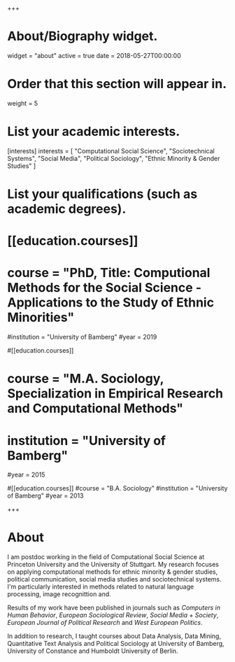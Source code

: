+++
# About/Biography widget.
widget = "about"
active = true
date = 2018-05-27T00:00:00

# Order that this section will appear in.
weight = 5

# List your academic interests.
[interests]
  interests = [
    "Computational Social Science",
    "Sociotechnical Systems",
    "Social Media",
    "Political Sociology",
    "Ethnic Minority & Gender Studies"
  ]

# List your qualifications (such as academic degrees).

# [[education.courses]]
 # course = "PhD, Title: Computional Methods for the Social Science - Applications to the Study of Ethnic Minorities"
  #institution = "University of Bamberg"
  #year = 2019

 #[[education.courses]]
#  course = "M.A. Sociology, Specialization in Empirical Research and Computational Methods"
 # institution = "University of Bamberg"
  #year = 2015
  
 #[[education.courses]]
  #course = "B.A. Sociology"
  #institution = "University of Bamberg"
  #year = 2013

+++

# About

I am postdoc working in the field of Computational Social Science at Princeton University and the University of Stuttgart. My research focuses on applying computational methods for ethnic minority & gender studies, political communication, social media studies and sociotechnical systems. I'm particularly interested in methods related to natural language processing, image recognittion and.

Results of my work have been published in journals such as *Computers in Human Behavior*, *European Sociological Review*, *Social Media + Society*, *European Journal of Political Research* and *West European Politics*.

In addition to research, I taught courses about Data Analysis, Data Mining, Quantitative Text Analysis and Political Sociology at University of Bamberg, University of Constance and Humboldt University of Berlin.
